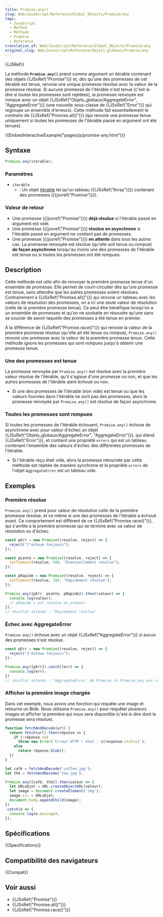 ```yaml
---
title: Promise.any()
slug: Web/JavaScript/Reference/Global_Objects/Promise/any
tags:
  - JavaScript
  - Method
  - Méthode
  - Promise
  - Reference
translation_of: Web/JavaScript/Reference/Global_Objects/Promise/any
original_slug: Web/JavaScript/Reference/Objets_globaux/Promise/any
---
```


{{JSRef}}

La méthode **`Promise.any()`** prend comme argument un itérable contenant des objets {{JSxRef("Promise")}} et, dès qu'une des promesses de cet itérable est tenue, renvoie une unique promesse résolue avec la valeur de la promesse résolue. Si aucune promesse de l'itérable n'est tenue (c'est-à-dire si toutes les promesses sont rejetées), la promesse renvoyée est rompue avec un objet {{JSxRef("Objets_globaux/AggregateError", "AggregateError")}} (une nouvelle sous-classe de {{JSxRef("Error")}} qui regroupe un ensemble d'erreurs). Cette méthode fait essentiellement le _contraire_ de {{JSxRef("Promise.all()")}} (qui renvoie une promesse tenue uniquement si toutes les promesses de l'itérable passé en argument ont été tenues).

{{EmbedInteractiveExample("pages/js/promise-any.html")}}

## Syntaxe

```js
Promise.any(iterable);
```

### Paramètres

- `iterable`
  - : Un objet [itérable](/fr/docs/Web/JavaScript/Reference/Les_protocoles_iteration) tel qu'un tableau ({{JSxRef("Array")}}) contenant des promesses ({{jsxref("Promise")}}).

### Valeur de retour

- Une promesse ({{jsxref("Promise")}}) **déjà résolue** si l'itérable passé en argument est vide.
- Une promesse ({{jsxref("Promise")}}) **résolue en asynchrone** si l'itérable passé en argument ne contient pas de promesses.
- Une promesse ({{jsxref("Promise")}}) **en attente** dans tous les autres cas. La promesse renvoyée est résolue (qu'elle soit tenue ou rompue) **de façon asynchrone** lorsqu'au moins une des promesses de l'itérable est tenue ou si toutes les promesses ont été rompues.

## Description

Cette méthode est utile afin de renvoyer la première promesse tenue d'un ensemble de promesse. Elle permet de court-circuiter dès qu'une promesse est tenue, sans attendre que les autres promesses soient résolues. Contrairement à {{JSxRef("Promise.all()")}} qui renvoie un tableau avec les valeurs de résolution des promesses, on a ici une seule valeur de résolution (celle de la première promesse tenue). Ce peut être bénéfique lorsqu'on a un ensemble de promesses et qu'on ne souhaite en résoudre qu'une sans se soucier de savoir laquelle des promesses a été tenue en premier.

À la différence de {{JSxRef("Promise.race()")}} qui renvoie la valeur de la première promesse résolue (qu'elle ait été tenue ou rompue), `Promise.any()` renvoie une promesse avec la valeur de la première promesse _tenue_. Cette méthode ignore les promesses qui sont rompues jusqu'à obtenir une promesse tenue.

### Une des promesses est tenue

La promesse renvoyée par `Promise.any()` est résolue avec la première valeur résolue de l'itérable, qu'il s'agisse d'une promesse ou non, et que les autres promesses de l'itérable aient échoué ou non.

- Si une des promesses de l'itérable (non vide) est tenue ou que les valeurs fournies dans l'itérable ne sont pas des promesses, alors la promesse renvoyée par `Promise.any()` est résolue de façon asynchrone.

### Toutes les promesses sont rompues

Si toutes les promesses de l'itérable échouent, `Promise.any()` échoue de asynchrone avec pour valeur d'échec un objet {{JSxRef("Objets_globaux/AggregateError", "AggregateError")}}, qui étend {{JSxRef("Error")}}, et contient une propriété `errors` qui est un tableau contenant l'ensemble des valeurs d'échec des différentes promesses de l'itérable.

- Si l'itérable reçu était vide, alors la promesse retournée par cette méthode est rejetée de manière synchrone et la propriété `errors` de l'objet `AggregateError` est un tableau vide.

## Exemples

### Première résolue

`Promise.any()` prend pour valeur de résolution celle de la première promesse résolue, et ce même si une des promesses de l'itérable a échoué avant. Ce comportement est différent de ce {{JSxRef("Promise.race()")}}, qui s'arrête à la première promesse qui se termine avec sa valeur de résolution ou d'échec.

```js
const pErr = new Promise((resolve, reject) => {
  reject("J'échoue toujours");
});

const pLente = new Promise((resolve, reject) => {
  setTimeout(resolve, 500, "Éventuellement résolue");
});

const pRapide = new Promise((resolve, reject) => {
  setTimeout(resolve, 100, "Rapidement résolue");
});

Promise.any([pErr, pLente, pRapide]).then((valeur) => {
  console.log(valeur);
  // pRapide s'est résolue en premier
});
// résultat attendu : "Rapidement résolue"
```

### Échec avec AggregateError

`Promise.any()` échoue avec un objet {{JSxRef("AggregateError")}} si aucun des promesses n'est résolue.

```js
const pErr = new Promise((resolve, reject) => {
  reject("J'échoue toujours");
});

Promise.any([pErr]).catch((err) => {
  console.log(err);
})
// résultat attendu : "AggregateError: No Promise in Promise.any was resolved"
```

### Afficher la première image chargée

Dans cet exemple, nous avons une fonction qui requête une image et retourne un Blob. Nous utilisons `Promise.any()` pour requêter plusieurs images et afficher la première qui nous sera disponible (c'est-à-dire dont la promesse sera résolue).

```js
function fetchAndDecode(url) {
  return fetch(url).then(réponse => {
    if (!réponse.ok)
      throw new Error(`Erreur HTTP ! état : ${response.status}`);
    else
      return réponse.blob();
  })
}

let café = fetchAndDecode('coffee.jpg');
let thé = fetchAndDecode('tea.jpg');

Promise.any([café, thé]).then(valeur => {
  let URLobjet = URL.createObjectURL(valeur);
  let image = document.createElement('img');
  image.src = URLobjet;
  document.body.appendChild(image);
})
.catch(e => {
  console.log(e.message);
});
```

## Spécifications

{{Specifications}}

## Compatibilité des navigateurs

{{Compat}}

## Voir aussi

- {{JSxRef("Promise")}}
- {{JSxRef("Promise.all()")}}
- {{JSxRef("Promise.race()")}}
